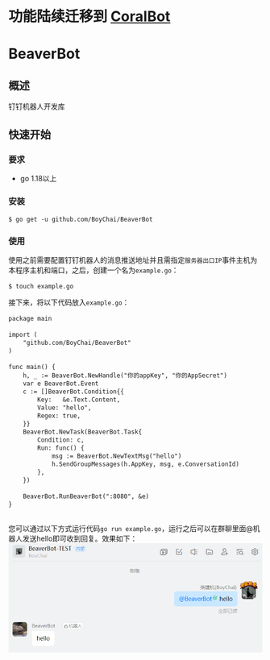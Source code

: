# 功能陆续迁移到 [CoralBot](https://github.com/BoyChai/CoralBot)
# BeaverBot

## 概述

钉钉机器人开发库
## 快速开始

### 要求

- go 1.18以上

### 安装

```
$ go get -u github.com/BoyChai/BeaverBot
```

### 使用

使用之前需要配置钉钉机器人的消息推送地址并且需指定`服务器出口IP`事件主机为本程序主机和端口，之后，创建一个名为`example.go`：

```
$ touch example.go
```

接下来，将以下代码放入`example.go`：

```
package main

import (
	"github.com/BoyChai/BeaverBot"
)

func main() {
	h, _ := BeaverBot.NewHandle("你的appKey", "你的AppSecret")
	var e BeaverBot.Event
	c := []BeaverBot.Condition{{
		Key:   &e.Text.Content,
		Value: "hello",
		Regex: true,
	}}
	BeaverBot.NewTask(BeaverBot.Task{
		Condition: c,
		Run: func() {
			msg := BeaverBot.NewTextMsg("hello")
			h.SendGroupMessages(h.AppKey, msg, e.ConversationId)
		},
	})

	BeaverBot.RunBeaverBot(":8080", &e)
}


```

您可以通过以下方式运行代码`go run example.go`，运行之后可以在群聊里面@机器人发送hello即可收到回复。效果如下：
![效果](docs/img/20220831160233.png)
